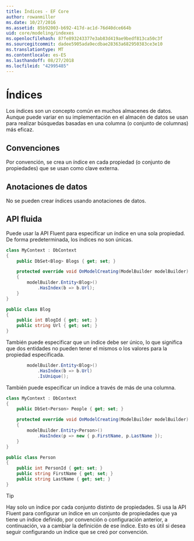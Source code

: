 ```yaml
---
title: Índices - EF Core
author: rowanmiller
ms.date: 10/27/2016
ms.assetid: 85b92003-b692-417d-ac1d-76d40dce664b
uid: core/modeling/indexes
ms.openlocfilehash: 87fe893243377e3ab83d419ae9bedf813ca50c3f
ms.sourcegitcommit: dadee5905ada9ecdbae28363a682950383ce3e10
ms.translationtype: MT
ms.contentlocale: es-ES
ms.lasthandoff: 08/27/2018
ms.locfileid: "42995485"
---
```

# <a name="indexes"></a>Índices

Los índices son un concepto común en muchos almacenes de datos. Aunque puede variar en su implementación en el almacén de datos se usan para realizar búsquedas basadas en una columna (o conjunto de columnas) más eficaz.

## <a name="conventions"></a>Convenciones

Por convención, se crea un índice en cada propiedad (o conjunto de propiedades) que se usan como clave externa.

## <a name="data-annotations"></a>Anotaciones de datos

No se pueden crear índices usando anotaciones de datos.

## <a name="fluent-api"></a>API fluida

Puede usar la API Fluent para especificar un índice en una sola propiedad. De forma predeterminada, los índices no son únicas.

<!-- [!code-csharp[Main](samples/core/Modeling/FluentAPI/Samples/Index.cs?highlight=7,8)] -->
``` csharp
class MyContext : DbContext
{
    public DbSet<Blog> Blogs { get; set; }

    protected override void OnModelCreating(ModelBuilder modelBuilder)
    {
        modelBuilder.Entity<Blog>()
            .HasIndex(b => b.Url);
    }
}

public class Blog
{
    public int BlogId { get; set; }
    public string Url { get; set; }
}
```

También puede especificar que un índice debe ser único, lo que significa que dos entidades no pueden tener el mismos o los valores para la propiedad especificada.

<!-- [!code-csharp[Main](samples/core/Modeling/FluentAPI/Samples/IndexUnique.cs?highlight=3)] -->
``` csharp
        modelBuilder.Entity<Blog>()
            .HasIndex(b => b.Url)
            .IsUnique();
```

También puede especificar un índice a través de más de una columna.

<!-- [!code-csharp[Main](samples/core/Modeling/FluentAPI/Samples/IndexComposite.cs?highlight=7,8)] -->
``` csharp
class MyContext : DbContext
{
    public DbSet<Person> People { get; set; }

    protected override void OnModelCreating(ModelBuilder modelBuilder)
    {
        modelBuilder.Entity<Person>()
            .HasIndex(p => new { p.FirstName, p.LastName });
    }
}

public class Person
{
    public int PersonId { get; set; }
    public string FirstName { get; set; }
    public string LastName { get; set; }
}
```

> [!TIP]  
> Hay solo un índice por cada conjunto distinto de propiedades. Si usa la API Fluent para configurar un índice en un conjunto de propiedades que ya tiene un índice definido, por convención o configuración anterior, a continuación, va a cambiar la definición de ese índice. Esto es útil si desea seguir configurando un índice que se creó por convención.
